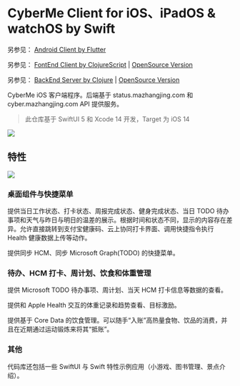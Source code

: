 # CyberMe Client for iOS、iPadOS & watchOS by Swift

另参见： [Android Client by Flutter](https://github.com/corkine/cyberMeFlutter)

另参见： [FontEnd Client by ClojureScript](https://github.com/corkine/cyberMe) | [OpenSource Version](https://github.com/corkine/openCyberMe)

另参见： [BackEnd Server by Clojure](https://github.com/corkine/cyberMe) | [OpenSource Version](https://github.com/corkine/openCyberMe)

CyberMe iOS 客户端程序。后端基于 status.mazhangjing.com 和 cyber.mazhangjing.com API 提供服务。

> 此仓库基于 SwiftUI 5 和 Xcode 14 开发，Target 为 iOS 14

![](https://static2.mazhangjing.com/cyber/202210/53c2bcf4_图片.png)

## 特性

![](https://static2.mazhangjing.com/20221124/2cf8_Snipaste_2022-11-24_10-20-21.png)

### 桌面组件与快捷菜单

提供当日工作状态、打卡状态、周报完成状态、健身完成状态、当日 TODO 待办事项和天气与昨日与明日的温差的展示。根据时间和状态不同，显示的内容存在差异。允许直接跳转到支付宝健康码、云上协同打卡界面、调用快捷指令执行 Health 健康数据上传等动作。

提供同步 HCM、同步 Microsoft Graph(TODO) 的快捷菜单。

### 待办、HCM 打卡、周计划、饮食和体重管理

提供 Microsoft TODO 待办事项、周计划、当天 HCM 打卡信息等数据的查看。

提供和 Apple Health 交互的体重记录和趋势查看、目标激励。

提供基于 Core Data 的饮食管理。可以随手“入账”高热量食物、饮品的消费，并且在近期通过运动锻炼来将其“抵账”。

### 其他

代码库还包括一些 SwiftUI 与 Swift 特性示例应用（小游戏、图书管理、景点介绍）。
